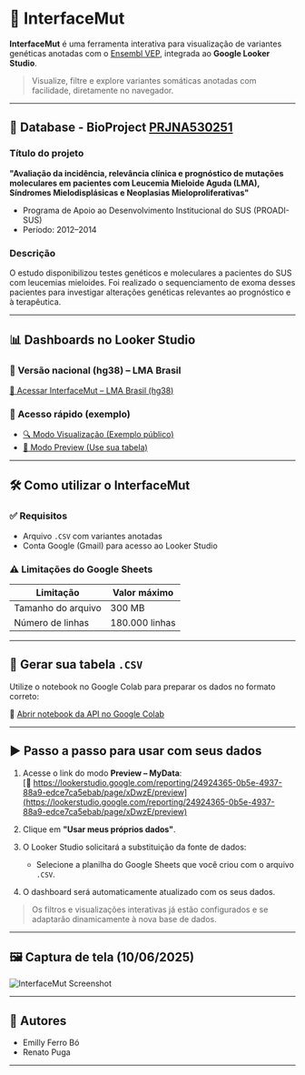 # 🧬 InterfaceMut

**InterfaceMut** é uma ferramenta interativa para visualização de variantes genéticas anotadas com o [Ensembl VEP](https://www.ensembl.org/info/docs/tools/vep/index.html), integrada ao **Google Looker Studio**.

> Visualize, filtre e explore variantes somáticas anotadas com facilidade, diretamente no navegador.

---

## 🔬 Database - BioProject [PRJNA530251](https://www.ncbi.nlm.nih.gov/bioproject/PRJNA530251)

### Título do projeto  
**"Avaliação da incidência, relevância clínica e prognóstico de mutações moleculares em pacientes com Leucemia Mieloide Aguda (LMA), Síndromes Mielodisplásicas e Neoplasias Mieloproliferativas"**

- Programa de Apoio ao Desenvolvimento Institucional do SUS (PROADI-SUS)
- Período: 2012–2014

### Descrição  
O estudo disponibilizou testes genéticos e moleculares a pacientes do SUS com leucemias mieloides. Foi realizado o sequenciamento de exoma desses pacientes para investigar alterações genéticas relevantes ao prognóstico e à terapêutica.

---

## 📊 Dashboards no Looker Studio

### 🔹 Versão nacional (hg38) – LMA Brasil  
[🔗 Acessar InterfaceMut – LMA Brasil (hg38)](https://lookerstudio.google.com/reporting/1245291b-b1bd-4ab4-95f9-d4dfde96bc2b/page/xDwzE)

### 🧪 Acesso rápido (exemplo)  
- [🔍 Modo Visualização (Exemplo público)](https://lookerstudio.google.com/u/0/reporting/24924365-0b5e-4937-88a9-edce7ca5ebab/page/xDwzE)
- [📁 Modo Preview (Use sua tabela)](https://lookerstudio.google.com/reporting/24924365-0b5e-4937-88a9-edce7ca5ebab/page/xDwzE/preview)

---

## 🛠️ Como utilizar o InterfaceMut

### ✅ Requisitos
- Arquivo `.CSV` com variantes anotadas
- Conta Google (Gmail) para acesso ao Looker Studio

### ⚠️ Limitações do Google Sheets
| Limitação       | Valor máximo         |
|-----------------|----------------------|
| Tamanho do arquivo | 300 MB               |
| Número de linhas   | 180.000 linhas       |

---

## 📁 Gerar sua tabela `.CSV`

Utilize o notebook no Google Colab para preparar os dados no formato correto:

📓 [Abrir notebook da API no Google Colab](https://colab.research.google.com/drive/1jG9zyresfT9uuqwr2KQJK3rmzBGN5vlO?usp=sharing)

---

## ▶️ Passo a passo para usar com seus dados

1. Acesse o link do modo **Preview – MyData**:  
   [🔗 https://lookerstudio.google.com/reporting/24924365-0b5e-4937-88a9-edce7ca5ebab/page/xDwzE/preview](https://lookerstudio.google.com/reporting/24924365-0b5e-4937-88a9-edce7ca5ebab/page/xDwzE/preview)

2. Clique em **"Usar meus próprios dados"**.

3. O Looker Studio solicitará a substituição da fonte de dados:
   - Selecione a planilha do Google Sheets que você criou com o arquivo `.CSV`.

4. O dashboard será automaticamente atualizado com os seus dados.

> Os filtros e visualizações interativas já estão configurados e se adaptarão dinamicamente à nova base de dados.

---

## 🖼️ Captura de tela (10/06/2025)

![InterfaceMut Screenshot](https://github.com/user-attachments/assets/4d535671-bf15-437b-8585-25250ac78ed6)

---

## 👥 Autores

- Emilly Ferro Bó  
- Renato Puga

---
